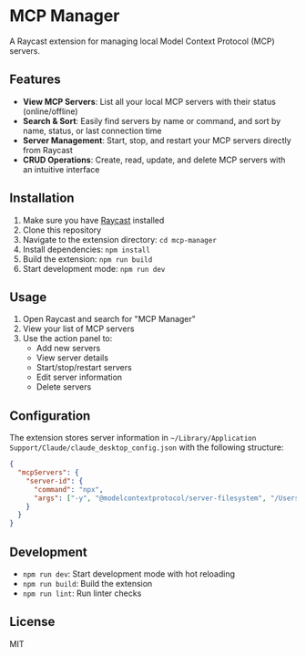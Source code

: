 # MCP Manager

A Raycast extension for managing local Model Context Protocol (MCP) servers.

## Features

- **View MCP Servers**: List all your local MCP servers with their status (online/offline)
- **Search & Sort**: Easily find servers by name or command, and sort by name, status, or last connection time
- **Server Management**: Start, stop, and restart your MCP servers directly from Raycast
- **CRUD Operations**: Create, read, update, and delete MCP servers with an intuitive interface

## Installation

1. Make sure you have [Raycast](https://raycast.com/) installed
2. Clone this repository
3. Navigate to the extension directory: `cd mcp-manager`
4. Install dependencies: `npm install`
5. Build the extension: `npm run build`
6. Start development mode: `npm run dev`

## Usage

1. Open Raycast and search for "MCP Manager"
2. View your list of MCP servers
3. Use the action panel to:
   - Add new servers
   - View server details
   - Start/stop/restart servers
   - Edit server information
   - Delete servers

## Configuration

The extension stores server information in `~/Library/Application Support/Claude/claude_desktop_config.json` with the following structure:

```json
{
  "mcpServers": {
    "server-id": {
      "command": "npx",
      "args": ["-y", "@modelcontextprotocol/server-filesystem", "/Users/username/Desktop", "/Users/username/Downloads"]
    }
  }
}
```

## Development

- `npm run dev`: Start development mode with hot reloading
- `npm run build`: Build the extension
- `npm run lint`: Run linter checks

## License

MIT
